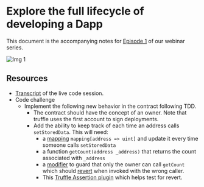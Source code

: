 # Explore the full lifecycle of developing a Dapp

This document is the accompanying notes for [Episode
1](https://www.crowdcast.io/e/truffle-webinar-series--) of our webinar series.

![Img 1](https://trufflesuite.com/img/events/webinar-livestream2.jpg)


## Resources

  - [Transcript](./steps.md) of the live code session.
  - Code challenge
    - Implement the following new behavior in the contract following TDD.
      - The contract should have the concept of an owner. Note that truffle uses the first account to sign deployments.
      - Add the ability to keep track of each time an address calls `setStoredData`. This will need:
        - a
          [mapping](https://solidity.readthedocs.io/en/v0.7.1/types.html#mapping-types)
          `mapping[address => uint]` and update it every time someone calls
          `setStoredData`
        - a function `getCount(address _address)` that returns the count associated with `_address`
        - a [modifier](https://solidity.readthedocs.io/en/v0.7.1/structure-of-a-contract.html#function-modifiers) to guard that only the owner can call `getCount` which should [revert](https://solidity.readthedocs.io/en/v0.7.1/control-structures.html#revert) when invoked with the wrong caller.
        - This [Truffle Assertion plugin](https://github.com/rkalis/truffle-assertions) which helps test for revert.
